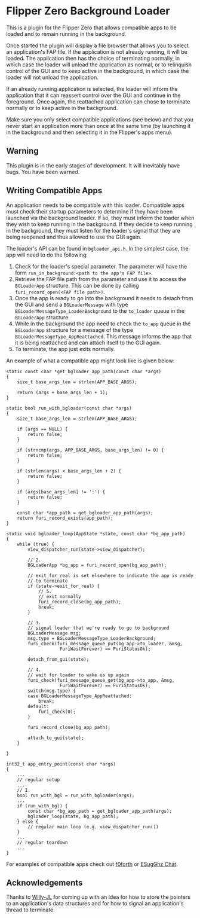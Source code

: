 # Flipper Zero Background Loader

This is a plugin for the Flipper Zero that allows compatible apps to be loaded
and to remain running in the background.

Once started the plugin will display a file browser that allows you to select
an application's FAP file. If the application is not already running, it will
be loaded. The application then has the choice of terminating normally, in
which case the loader will unload the application as normal, or to relinquish
control of the GUI and to keep active in the background, in which case the
loader will not unload the application.

If an already running application is selected, the loader will inform the
application that it can reassert control over the GUI and continue in the
foreground. Once again, the reattached application can chose to terminate
normally or to keep active in the background.

Make sure you only select compatible applications (see below) and that you
never start an application more than once at the same time (by launching it in
the background and then selecting it in the Flipper's apps menu).

## Warning

This plugin is in the early stages of development. It will inevitably have
bugs. You have been warned.

## Writing Compatible Apps

An application needs to be compatible with this loader. Compatible apps must
check their startup parameters to determine if they have been launched via the
background loader. If so, they must inform the loader when they wish to keep
running in the background. If they decide to keep running in the background,
they must listen for the loader's signal that they are being reopened and thus
allowed to use the GUI again.

The loader's API can be found in `bgloader_api.h`. In the simplest case, the
app will need to do the following:

1. Check for the loader's special parameter. The parameter will have the form
   `run_in_background:<path to the app's FAP file>`.
2. Retrieve the FAP file path from the parameter and use it to access the
   `BGLoaderApp` structure. This can be done by calling
   `furi_record_open(<FAP file path>)`.
3. Once the app is ready to go into the background it needs to detach from the
   GUI and send a `BGLoaderMessage` with type
   `BGLoaderMessageType_LoaderBackground` to the `to_loader` queue in the
   `BGLoaderApp` structure.
4. While in the background the app need to check the `to_app` queue in the
   `BGLoaderApp` structure for a message of the type
   `BGLoaderMessageType_AppReattached`. This message informs the app that it is
   being reattached and can attach itself to the GUI again.
5. To terminate, the app just exits normally.

An example of what a compatible app might look like is given below:

```
static const char *get_bgloader_app_path(const char *args)
{
	size_t base_args_len = strlen(APP_BASE_ARGS);

	return (args + base_args_len + 1);
}

static bool run_with_bgloader(const char *args)
{
	size_t base_args_len = strlen(APP_BASE_ARGS);

	if (args == NULL) {
		return false;
	}

	if (strncmp(args, APP_BASE_ARGS, base_args_len) != 0) {
		return false;
	}

	if (strlen(args) < base_args_len + 2) {
		return false;
	}

	if (args[base_args_len] != ':') {
		return false;
	}

	const char *app_path = get_bgloader_app_path(args);
	return furi_record_exists(app_path);
}

static void bgloader_loop(AppState *state, const char *bg_app_path)
{
	while (true) {
		view_dispatcher_run(state->view_dispatcher);

		// 2.
		BGLoaderApp *bg_app = furi_record_open(bg_app_path);

		// exit_for_real is set elsewhere to indicate the app is ready
		// to terminate
		if (state->exit_for_real) {
			// 5.
			// exit normally
			furi_record_close(bg_app_path);
			break;
		}

		// 3.
		// signal loader that we're ready to go to background
		BGLoaderMessage msg;
		msg.type = BGLoaderMessageType_LoaderBackground;
		furi_check(furi_message_queue_put(bg_app->to_loader, &msg,
					FuriWaitForever) == FuriStatusOk);

		detach_from_gui(state);

		// 4.
		// wait for loader to wake us up again
		furi_check(furi_message_queue_get(bg_app->to_app, &msg,
					FuriWaitForever) == FuriStatusOk);
		switch(msg.type) {
		case BGLoaderMessageType_AppReattached:
			break;
		default:
			furi_check(0);
		}

		furi_record_close(bg_app_path);

		attach_to_gui(state);
	}

}

int32_t app_entry_point(const char *args)
{
	...
	// regular setup
	...
	// 1.
	bool run_with_bgl = run_with_bgloader(args);
	...
	if (run_with_bgl) {
		const char *bg_app_path = get_bgloader_app_path(args);
		bgloader_loop(state, bg_app_path);
	} else {
		// regular main loop (e.g. view_dispatcher_run())
	}
	...
	// regular teardown
	...
}
```

For examples of compatible apps check out
[f0forth](https://github.com/twisted-pear/f0forth) or
[ESugGhz Chat](https://github.com/twisted-pear/esubghz_chat).

## Acknowledgements

Thanks to [Willy-JL](https://github.com/Willy-JL) for coming up with an idea
for how to store the pointers to an application's data structures and for how
to signal an application's thread to terminate.
